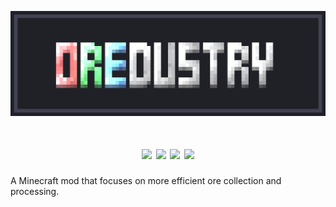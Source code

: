 <p align="center"><img src="https://github.com/NewJumper/Oredustry/blob/master/src/main/resources/banner.png" alt="Logo" width="1024"></p>
<h1 align="center">
  <a><img src="https://img.shields.io/badge/Mod Version-0.5.1-54c3d6"></a>
  <a><img src="https://img.shields.io/badge/Minecraft-1.19.2-71c46e"></a>
  <a href="https://files.minecraftforge.net/net/minecraftforge/forge/"><img src="https://img.shields.io/badge/Forge-43.2.6-d68f54"></a>
  <a href="https://github.com/NewJumper/Oredustry/actions/workflows/gradle.yml"><img src="https://github.com/NewJumper/Oredustry/actions/workflows/gradle.yml/badge.svg"></a>
</h1>

A Minecraft mod that focuses on more efficient ore collection and processing.
